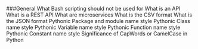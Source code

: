 ###General
  What Bash scripting should not be used for
  What is an API
  What is a REST API
  What are microservices
  What is the CSV format
  What is the JSON format
  Pythonic Package and module name style
  Pythonic Class name style
  Pythonic Variable name style
  Pythonic Function name style
  Pythonic Constant name style
  Significance of CapWords or CamelCase in Python
